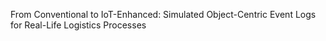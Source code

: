 From Conventional to IoT-Enhanced: Simulated Object-Centric Event Logs for Real-Life Logistics Processes

